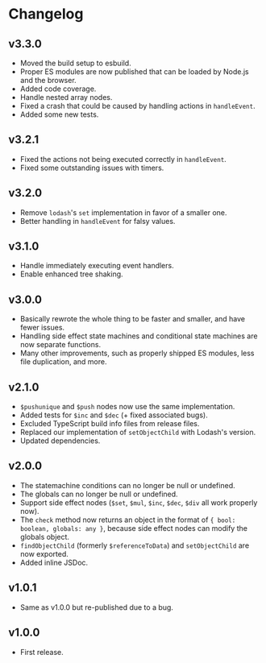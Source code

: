 # Changelog

## v3.3.0

-   Moved the build setup to esbuild.
-   Proper ES modules are now published that can be loaded by Node.js and the browser.
-   Added code coverage.
-   Handle nested array nodes.
-   Fixed a crash that could be caused by handling actions in `handleEvent`.
-   Added some new tests.

## v3.2.1

-   Fixed the actions not being executed correctly in `handleEvent`.
-   Fixed some outstanding issues with timers.

## v3.2.0

-   Remove `lodash`'s `set` implementation in favor of a smaller one.
-   Better handling in `handleEvent` for falsy values.

## v3.1.0

-   Handle immediately executing event handlers.
-   Enable enhanced tree shaking.

## v3.0.0

-   Basically rewrote the whole thing to be faster and smaller, and have fewer issues.
-   Handling side effect state machines and conditional state machines are now separate functions.
-   Many other improvements, such as properly shipped ES modules, less file duplication, and more.

## v2.1.0

-   `$pushunique` and `$push` nodes now use the same implementation.
-   Added tests for `$inc` and `$dec` (+ fixed associated bugs).
-   Excluded TypeScript build info files from release files.
-   Replaced our implementation of `setObjectChild` with Lodash's version.
-   Updated dependencies.

## v2.0.0

-   The statemachine conditions can no longer be null or undefined.
-   The globals can no longer be null or undefined.
-   Support side effect nodes (`$set`, `$mul`, `$inc`, `$dec`, `$div` all work properly now).
-   The `check` method now returns an object in the format of `{ bool: boolean, globals: any }`, because side effect nodes can modify the globals object.
-   `findObjectChild` (formerly `$referenceToData`) and `setObjectChild` are now exported.
-   Added inline JSDoc.

## v1.0.1

-   Same as v1.0.0 but re-published due to a bug.

## v1.0.0

-   First release.
